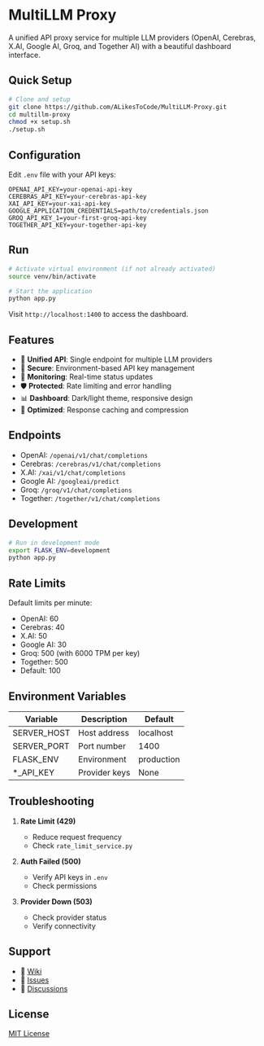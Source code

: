 # MultiLLM Proxy

A unified API proxy service for multiple LLM providers (OpenAI, Cerebras, X.AI, Google AI, Groq, and Together AI) with a beautiful dashboard interface.

## Quick Setup

```bash
# Clone and setup
git clone https://github.com/ALikesToCode/MultiLLM-Proxy.git
cd multillm-proxy
chmod +x setup.sh
./setup.sh
```

## Configuration

Edit `.env` file with your API keys:
```env
OPENAI_API_KEY=your-openai-api-key
CEREBRAS_API_KEY=your-cerebras-api-key
XAI_API_KEY=your-xai-api-key
GOOGLE_APPLICATION_CREDENTIALS=path/to/credentials.json
GROQ_API_KEY_1=your-first-groq-api-key
TOGETHER_API_KEY=your-together-api-key
```

## Run

```bash
# Activate virtual environment (if not already activated)
source venv/bin/activate

# Start the application
python app.py
```

Visit `http://localhost:1400` to access the dashboard.

## Features

- 🔄 **Unified API**: Single endpoint for multiple LLM providers
- 🔑 **Secure**: Environment-based API key management
- 🚦 **Monitoring**: Real-time status updates
- 🛡️ **Protected**: Rate limiting and error handling
- 📊 **Dashboard**: Dark/light theme, responsive design
- 🚀 **Optimized**: Response caching and compression

## Endpoints

- OpenAI: `/openai/v1/chat/completions`
- Cerebras: `/cerebras/v1/chat/completions`
- X.AI: `/xai/v1/chat/completions`
- Google AI: `/googleai/predict`
- Groq: `/groq/v1/chat/completions`
- Together: `/together/v1/chat/completions`

## Development

```bash
# Run in development mode
export FLASK_ENV=development
python app.py
```

## Rate Limits

Default limits per minute:
- OpenAI: 60
- Cerebras: 40
- X.AI: 50
- Google AI: 30
- Groq: 500 (with 6000 TPM per key)
- Together: 500
- Default: 100

## Environment Variables

| Variable | Description | Default |
|----------|-------------|---------|
| SERVER_HOST | Host address | localhost |
| SERVER_PORT | Port number | 1400 |
| FLASK_ENV | Environment | production |
| *_API_KEY | Provider keys | None |

## Troubleshooting

1. **Rate Limit (429)**
   - Reduce request frequency
   - Check `rate_limit_service.py`

2. **Auth Failed (500)**
   - Verify API keys in `.env`
   - Check permissions

3. **Provider Down (503)**
   - Check provider status
   - Verify connectivity

## Support

- 📖 [Wiki](https://github.com/ALikesToCode/MultiLLM-Proxy/wiki)
- 🐛 [Issues](https://github.com/ALikesToCode/MultiLLM-Proxy/issues)
- 💬 [Discussions](https://github.com/ALikesToCode/MultiLLM-Proxy/discussions)

## License

[MIT License](LICENSE)
